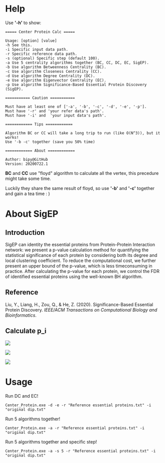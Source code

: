 # Help

Use **'-h'** to show:

```
===== Center Protein Calc =====

Usage: [option] [value]
-h See this.
-i Specific input data path.
-r Specific reference data path.
-s (optional) Specific step (default 100).
-a Use 5 centrality algorithms together (BC, CC, DC, EC, SigEP).
-b Use algorithm Betweenness Centrality (BC).
-c Use algorithm Closeness Centrality (CC).
-d Use algorithm Degree Centrality (DC).
-e Use algorithm Eigenvector Centrality (EC).
-p Use algorithm Significance-Based Essential Protein Discovery (SigEP).

=========== Caution ===========

Must have at least one of ['-a', '-b', '-c', '-d', '-e', '-p'].
Must have '-r' and 'your refer data's path'.
Must have '-i' and  'your input data's path'.

============ Tips ============

Algorithm BC or CC will take a long trip to run (like O(N^3)), but it works!
Use '-b -c' together (save you 50% time)

============ About ============

Author: bipy@GitHub
Version: 20200722.1
```

**BC** and **CC** use "floyd" algorithm to calculate all the vertex, this precedure might take some time.

Luckily they share the same result of floyd, so use **'-b'** and **'-c'** together and gain a tea time : )

# About SigEP

## Introduction

SigEP can identity the essential proteins from Protein-Protein Interaction network: we present a p-value calculation method for quantifying the statistical significance of each protein by considering both its degree and local clustering coefficient. To reduce the computational cost, we further present an upper bound of the p-value, which is less timeconsuming in practice. After calculating the p-value for each protein, we control the FDR of identified essential proteins using the well-known BH algorithm.

## Reference

Liu, Y., Liang, H., Zou, Q., & He, Z. (2020). Significance-Based Essential Protein Discovery. *IEEE/ACM Transactions on Computational Biology and Bioinformatics*.

## Calculate p_i

![](https://cdn.jsdelivr.net/gh/bipy/CDN@master/repo/Essential-Proteins/p.png)

![](https://cdn.jsdelivr.net/gh/bipy/CDN@master/repo/Essential-Proteins/c.png)

![](https://cdn.jsdelivr.net/gh/bipy/CDN@master/repo/Essential-Proteins/beta.png)



# Usage

Run DC and EC!

```shell
Center_Protein.exe -d -e -r "Reference essential proteins.txt" -i "original dip.txt"
```

Run 5 algorithms together!

```shell
Center_Protein.exe -a -r "Reference essential proteins.txt" -i "original dip.txt"
```

Run 5 algorithms together and specific step!

```shell
Center_Protein.exe -a -s 5 -r "Reference essential proteins.txt" -i "original dip.txt"
```

